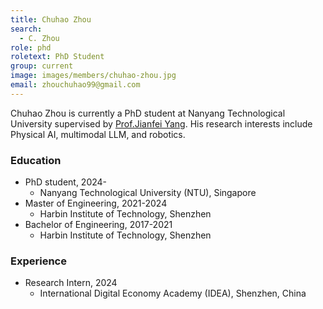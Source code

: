 ```yaml
---
title: Chuhao Zhou
search:
  - C. Zhou
role: phd
roletext: PhD Student
group: current
image: images/members/chuhao-zhou.jpg
email: zhouchuhao99@gmail.com
---
```

 
Chuhao Zhou is currently a PhD student at Nanyang Technological University supervised by [Prof.Jianfei Yang](https://marsyang.site/). His research interests include Physical AI, multimodal LLM, and robotics.

### Education
- PhD student, 2024-
  - Nanyang Technological University (NTU), Singapore
- Master of Engineering, 2021-2024
  - Harbin Institute of Technology, Shenzhen
- Bachelor of Engineering, 2017-2021
  - Harbin Institute of Technology, Shenzhen
 
### Experience
- Research Intern, 2024
  - International Digital Economy Academy (IDEA), Shenzhen, China
